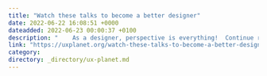 ```yaml
---
title: "Watch these talks to become a better designer"
date: 2022-06-22 16:08:51 +0000
dateadded: 2022-06-23 00:00:37 +0100
description: "    As a designer, perspective is everything!  Continue reading on UX Planet »  "
link: "https://uxplanet.org/watch-these-talks-to-become-a-better-designer-678486161327?source=rss----819cc2aaeee0---4"
category:
directory: _directory/ux-planet.md
---
```

